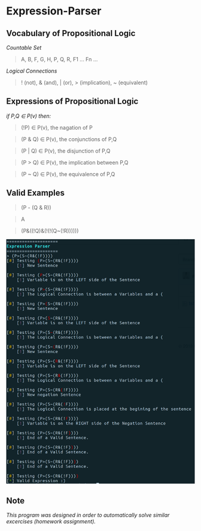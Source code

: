 # Expression-Parser

## Vocabulary of Propositional Logic

*Countable Set*
> A, B, F, G, H, P, Q, R, F1 ... Fn ...

*Logical Connections*
> ! (not), & (and), | (or), > (implication), ~ (equivalent)

## Expressions of Propositional Logic
*if P,Q ∈ P(v) then:*

> (!P) ∈ P(v), the nagation of P

> (P & Q) ∈ P(v), the conjunctions of P,Q

> (P | Q) ∈ P(v), the disjunction of P,Q

> (P > Q) ∈ P(v), the implication between P,Q

> (P ~ Q) ∈ P(v), the equivalence of P,Q

## Valid Examples
> (P - (Q & R))

> A

> (P&((!Q)&(!(!(Q~(!R))))))

![first exmaple](https://raw.githubusercontent.com/Fineas/Expression-Parser/master/img/example1.png)


## Note
*This program was designed in order to automatically solve similar excercises (homework assignment).*  
